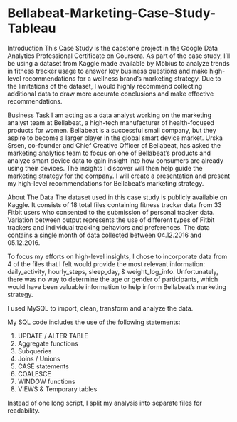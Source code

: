 # Bellabeat-Marketing-Case-Study-Tableau

Introduction
This Case Study is the capstone project in the Google Data Analytics Professional Certificate on Coursera. As part of the case study, I’ll be using a dataset from Kaggle made available by Möbius to analyze trends in fitness tracker usage to answer key business questions and make high-level recommendations for a wellness brand’s marketing strategy. Due to the limitations of the dataset, I would highly recommend collecting additional data to draw more accurate conclusions and make effective recommendations. 

Business Task
I am acting as a data analyst working on the marketing analyst team at Bellabeat, a high-tech manufacturer of health-focused products for women. Bellabeat is a successful small company, but they aspire to become a larger player in the global smart device market. Urska Srsen, co-founder and Chief Creative Officer of Bellabeat, has asked the marketing analytics team to focus on one of Bellabeat’s products and analyze smart device data to gain insight into how consumers are already using their devices. The insights I discover will then help guide the marketing strategy for the company. I will create a presentation and present my high-level recommendations for Bellabeat’s marketing strategy.

About The Data
The dataset used in this case study is publicly available on Kaggle. It consists of 18 total files containing fitness tracker data from 33 Fitbit users who consented to the submission of personal tracker data. Variation between output represents the use of different types of Fitbit trackers and individual tracking behaviors and preferences. The data contains a single month of data collected between 04.12.2016 and 05.12.2016. 

To focus my efforts on high-level insights, I chose to incorporate data from 4 of the files that I felt would provide the most relevant information: daily_activity, hourly_steps, sleep_day, & weight_log_info. Unfortunately, there was no way to determine the age or gender of participants, which would have been valuable information to help inform Bellabeat’s marketing strategy.

I used MySQL to import, clean, transform and analyze the data.

My SQL code includes the use of the following statements:
1. UPDATE / ALTER TABLE
2. Aggregate functions
3. Subqueries
4. Joins / Unions
5. CASE statements
6. COALESCE
7. WINDOW functions
8. VIEWS & Temporary tables

Instead of one long script, I split my analysis into separate files for readability.
